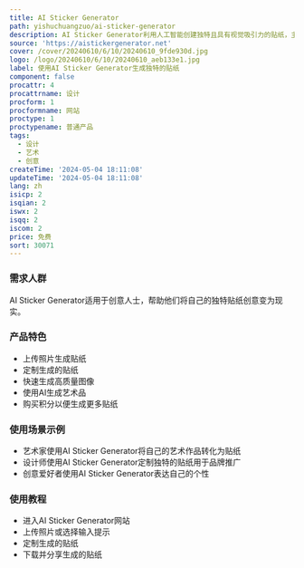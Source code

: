 ```yaml
---
title: AI Sticker Generator
path: yishuchuangzuo/ai-sticker-generator
description: AI Sticker Generator利用人工智能创建独特且具有视觉吸引力的贴纸，主要优点是自定义生成贴纸，免费使用，适合创意人士。
source: 'https://aistickergenerator.net'
cover: /cover/20240610/6/10/20240610_9fde930d.jpg
logo: /logo/20240610/6/10/20240610_aeb133e1.jpg
label: 使用AI Sticker Generator生成独特的贴纸
component: false
procattr: 4
procattrname: 设计
procform: 1
procformname: 网站
proctype: 1
proctypename: 普通产品
tags:
  - 设计
  - 艺术
  - 创意
createTime: '2024-05-04 18:11:08'
updateTime: '2024-05-04 18:11:08'
lang: zh
isicp: 2
isqian: 2
iswx: 2
isqq: 2
iscom: 2
price: 免费
sort: 30071
---
```




### 需求人群
AI Sticker Generator适用于创意人士，帮助他们将自己的独特贴纸创意变为现实。

### 产品特色
* 上传照片生成贴纸
* 定制生成的贴纸
* 快速生成高质量图像
* 使用AI生成艺术品
* 购买积分以便生成更多贴纸

### 使用场景示例
* 艺术家使用AI Sticker Generator将自己的艺术作品转化为贴纸
* 设计师使用AI Sticker Generator定制独特的贴纸用于品牌推广
* 创意爱好者使用AI Sticker Generator表达自己的个性

### 使用教程
* 进入AI Sticker Generator网站
* 上传照片或选择输入提示
* 定制生成的贴纸
* 下载并分享生成的贴纸

  

